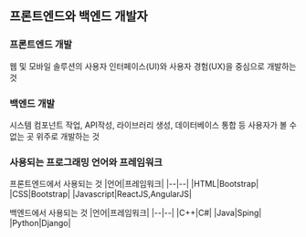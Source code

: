 ## 프론트엔드와 백엔드 개발자 

### 프론트엔드 개발

웹 및 모바일 솔루션의 사용자 인터페이스(UI)와 사용자 경험(UX)을 중심으로 개발하는 것

### 백엔드 개발

시스템 컴포넌트 작업, API작성, 라이브러리 생성, 데이터베이스 통합 등 사용자가 볼 수 없는 곳 위주로 개발하는 것

### 사용되는 프로그래밍 언어와 프레임워크

프론트엔드에서 사용되는 것
|언어|프레임워크|
|--|--|
|HTML|Bootstrap|
|CSS|Bootstrap|
|Javascript|ReactJS,AngularJS|

백엔드에서 사용되는 것
|언어|프레임워크|
|--|--|
|C++|C#|
|Java|Sping|
|Python|Django|
